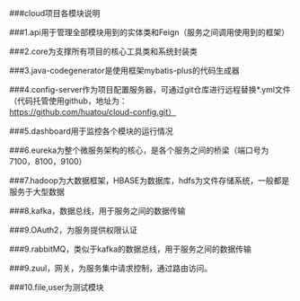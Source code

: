 ###cloud项目各模块说明

###1.api用于管理全部模块用到的实体类和Feign（服务之间调用使用到的框架）

###2.core为支撑所有项目的核心工具类和系统封装类

###3.java-codegenerator是使用框架mybatis-plus的代码生成器

###4.config-server作为项目配置服务器，可通过git仓库进行远程替换*.yml文件（代码托管使用github，地址为：https://github.com/huatou/cloud-config.git）

###5.dashboard用于监控各个模块的运行情况

###6.eureka为整个微服务架构的核心，是各个服务之间的桥梁（端口号为7100，8100，9100）

###7.hadoop为大数据框架，HBASE为数据库，hdfs为文件存储系统，一般都是服务于大型数据

###8.kafka，数据总线，用于服务之间的数据传输

###9.OAuth2，为服务提供权限认证

###9.rabbitMQ，类似于kafka的数据总线，用于服务之间的数据传输

###9.zuul，网关，为服务集中请求控制，通过路由访问。

###10.file,user为测试模块